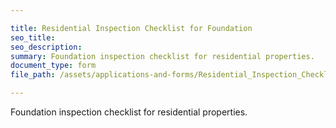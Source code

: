 ```yaml
---

title: Residential Inspection Checklist for Foundation
seo_title:
seo_description:
summary: Foundation inspection checklist for residential properties.
document_type: form
file_path: /assets/applications-and-forms/Residential_Inspection_Checklist_Foundation.pdf

---
```

Foundation inspection checklist for residential properties.
